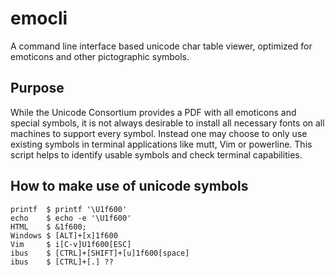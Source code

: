 # emocli

A command line interface based unicode char table viewer, optimized for
emoticons and other pictographic symbols.

## Purpose

While the Unicode Consortium provides a PDF with all emoticons and special
symbols, it is not always desirable to install all necessary fonts on all
machines to support every symbol. Instead one may choose to only use existing
symbols in terminal applications like mutt, Vim or powerline. This script
helps to identify usable symbols and check terminal capabilities.


## How to make use of unicode symbols

```
printf  $ printf '\U1f600'
echo    $ echo -e '\U1f600'
HTML    $ &1f600;
Windows $ [ALT]+[x]1f600
Vim     $ i[C-v]U1f600[ESC]
ibus    $ [CTRL]+[SHIFT]+[u]1f600[space]
ibus    $ [CTRL]+[.] ??
```
